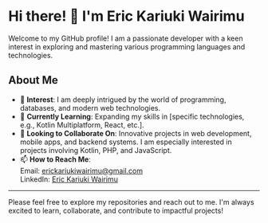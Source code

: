 # Hi there! 👋 I'm Eric Kariuki Wairimu

Welcome to my GitHub profile! I am a passionate developer with a keen interest in exploring and mastering various programming languages and technologies.

## About Me
- 🌟 **Interest**: I am deeply intrigued by the world of programming, databases, and modern web technologies.
- 🌱 **Currently Learning**: Expanding my skills in [specific technologies, e.g., Kotlin Multiplatform, React, etc.].  
- 💼 **Looking to Collaborate On**: Innovative projects in web development, mobile apps, and backend systems. I am especially interested in projects involving Kotlin, PHP, and JavaScript.
- 📫 **How to Reach Me**:  
  Email: [erickariukiwairimu@gmail.com](mailto:erickariukiwairimu@gmail.com)  
  LinkedIn: [Eric Kariuki Wairimu](https://www.linkedin.com/in/eric-kariuki-wairimu-4507a2227)  
  <!---Portfolio: [My Portfolio](https://your-portfolio-link.com) *(if applicable)*--->

---

Please feel free to explore my repositories and reach out to me. I'm always excited to learn, collaborate, and contribute to impactful projects!
